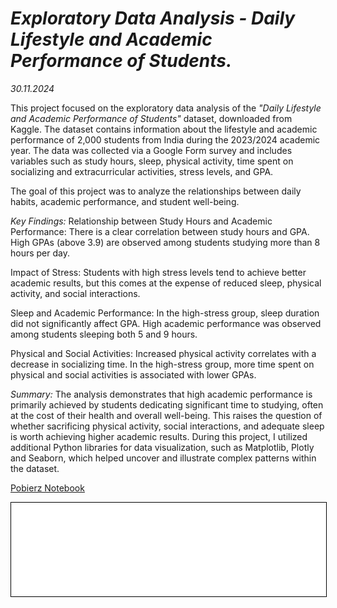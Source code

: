 # **_Exploratory Data Analysis - Daily Lifestyle and Academic Performance of Students._**

*30.11.2024*

This project focused on the exploratory data analysis of the *"Daily Lifestyle and Academic Performance of Students"* dataset, downloaded from Kaggle. The dataset contains information about the lifestyle and academic performance of 2,000 students from India during the 2023/2024 academic year. The data was collected via a Google Form survey and includes variables such as study hours, sleep, physical activity, time spent on socializing and extracurricular activities, stress levels, and GPA. 

The goal of this project was to analyze the relationships between daily habits, academic performance, and student well-being. 


*Key Findings:*
Relationship between Study Hours and Academic Performance:
There is a clear correlation between study hours and GPA. High GPAs (above 3.9) are observed among students studying more than 8 hours per day.

Impact of Stress:
Students with high stress levels tend to achieve better academic results, but this comes at the expense of reduced sleep, physical activity, and social interactions.

Sleep and Academic Performance:
In the high-stress group, sleep duration did not significantly affect GPA. High academic performance was observed among students sleeping both 5 and 9 hours.

Physical and Social Activities:
Increased physical activity correlates with a decrease in socializing time. In the high-stress group, more time spent on physical and social activities is associated with lower GPAs.


*Summary:*
The analysis demonstrates that high academic performance is primarily achieved by students dedicating significant time to studying, often at the cost of their health and overall well-being. This raises the question of whether sacrificing physical activity, social interactions, and adequate sleep is worth achieving higher academic results. During this project, I utilized additional Python libraries for data visualization, such as Matplotlib, Plotly and Seaborn, which helped uncover and illustrate complex patterns within the dataset.


<a href="Student_lifestyle (1).ipynb" class="md-button md-button--primary">Pobierz Notebook</a>


<iframe
    id="content"
    src="Student_lifestyle.html"
    width="100%"
    style="border:1px solid black;overflow:hidden;"
></iframe>
<script>
function resizeIframeToFitContent(iframe) {
    iframe.style.height = (iframe.contentWindow.document.documentElement.scrollHeight + 50) + "px";
    iframe.contentDocument.body.style["overflow"] = 'hidden';
}
window.addEventListener('load', function() {
    var iframe = document.getElementById('content');
    resizeIframeToFitContent(iframe);
});
window.addEventListener('resize', function() {
    var iframe = document.getElementById('content');
    resizeIframeToFitContent(iframe);
});
</script>